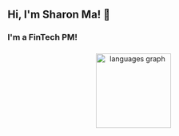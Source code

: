 
<h2 align="left">Hi, I'm Sharon Ma! 👋 </h2>

###

<h3 align="left">I'm a FinTech PM! </h3>

###

<div align="center">
  <img src="https://github-readme-stats.vercel.app/api/top-langs?locale=en&hide_title=false&layout=compact&card_width=320&langs_count=5&theme=dracula&hide_border=false&username=sharonma1218" height="150" alt="languages graph"  />
</div>

###

